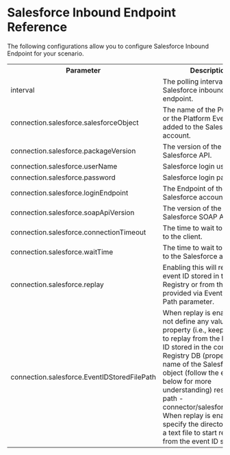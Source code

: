 # Salesforce Inbound Endpoint Reference

The following configurations allow you to configure Salesforce Inbound Endpoint for your scenario. 

<table>
  <tr>
    <th>Parameter</th>
    <th>Description</th>
    <th>Required</th>
    <th>Example Values</th>
    <th>Default Value</th>
  </tr>
  <tr>
    <td>interval</td>
    <td>The polling interval for the Salesforce inbound endpoint.</td>
    <td>Yes</td>
    <td>-</td>
    <td>-</td>
  </tr>
  <tr>
    <td>connection.salesforce.salesforceObject</td>
    <td>The name of the Push Topic or the Platform Event that is added to the Salesforce account.</td>
    <td>Yes</td>
    <td>/topic/Account</td>
    <td>-</td>
  </tr>
  <tr>
    <td>connection.salesforce.packageVersion</td>
    <td>The version of the Salesforce API.</td>
    <td>Yes</td>
    <td>37.0</td>
    <td>-</td>
  </tr>
  <tr>
    <td>connection.salesforce.userName</td>
    <td>Salesforce login user name.</td>
    <td>Yes</td>
    <td>-</td>
    <td>-</td>
  </tr>
  <tr>
    <td>connection.salesforce.password</td>
    <td>Salesforce login password.</td>
    <td>Yes</td>
    <td>eitest123xxxxxxx</td>
    <td>-</td>
  </tr>
  <tr>
    <td>connection.salesforce.loginEndpoint</td>
    <td>The Endpoint of the Salesforce account.</td>
    <td>Yes</td>
    <td>https://login.salesforce.com</td>
    <td>https://login.salesforce.com</td>
  </tr>
  <tr>
    <td>connection.salesforce.soapApiVersion</td>
    <td>The version of the Salesforce SOAP API.</td>
    <td>No</td>
    <td>22.0</td>
    <td>22.0</td>
  </tr>
  <tr>
    <td>connection.salesforce.connectionTimeout</td>
    <td>The time to wait to connect to the client.</td>
    <td>No</td>
    <td>20000</td>
    <td>20 * 1000 ms</td>
  </tr>
  <tr>
    <td>connection.salesforce.waitTime</td>
    <td>The time to wait to connect to the Salesforce account.</td>
    <td>No</td>
    <td>5000</td>
    <td>5 * 1000 ms</td>
  </tr>
  <tr>
    <td>connection.salesforce.replay</td>
    <td>Enabling this will read the event ID stored in the Registry or from the text file provided via Event ID File Path parameter.</td>
    <td>No</td>
    <td>-</td>
    <td>False</td>
  </tr>
  <tr>
    <td>connection.salesforce.EventIDStoredFilePath</td>
    <td>When replay is enabled, do not define any value for this property (i.e., keep it blank), to replay from the last event ID stored in the config Registry DB (property- name of the Salesforce object (follow the example below for more understanding) resource path - connector/salesforce/event). When replay is enabled, specify the directory path of a text file to start replaying from the event ID stored in it.</td>
    <td>No</td>
    <td>/home/kasun/Documents/SalesForceConnector/a.txt</td>
    <td>-</td>
  </tr>
</table>
